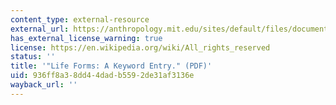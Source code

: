 ```yaml
---
content_type: external-resource
external_url: https://anthropology.mit.edu/sites/default/files/documents/helmreich_lifeforms.pdf
has_external_license_warning: true
license: https://en.wikipedia.org/wiki/All_rights_reserved
status: ''
title: '"Life Forms: A Keyword Entry." (PDF)'
uid: 936ff8a3-8dd4-4dad-b559-2de31af3136e
wayback_url: ''
---
```

